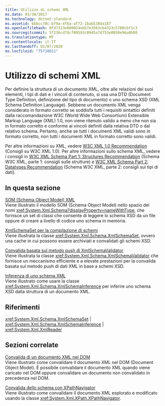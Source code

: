 ```yaml
---
title: Utilizzo di schemi XML
ms.date: 03/30/2017
ms.technology: dotnet-standard
ms.assetid: bbbcc70c-bf9a-4f6a-af72-1bab5384a187
ms.openlocfilehash: 0fd7313e800024ebb7e3563cb4323c5780cbf1c3
ms.sourcegitcommit: 5f236cd78cf09593c8945a7d753e0850e96a0b80
ms.translationtype: MT
ms.contentlocale: it-IT
ms.lasthandoff: 01/07/2020
ms.locfileid: "75710011"
---
```

# <a name="working-with-xml-schemas"></a>Utilizzo di schemi XML
Per definire la struttura di un documento XML, oltre alle relazioni dei suoi elementi, i tipi di dati e i vincoli di contenuto, si usa una DTD (Document Type Definition, definizione del tipo di documento) o uno schema XSD (XML Schema Definition Language). Sebbene un documento XML venga considerato in formato corretto se soddisfa tutti i requisiti sintattici definiti dalla raccomandazione W3C (World Wide Web Consortium) Extensible Markup Language (XML) 1.0, non viene ritenuto valido a meno che non sia in formato corretto e conforme ai vincoli definiti dalla relativa DTD o dal relativo schema. Pertanto, anche se tutti i documenti XML validi sono in formato corretto, non tutti i documenti XML in formato corretto sono validi.  
  
 Per altre informazioni su XML, vedere [W3C XML 1.0 Recommendation](https://www.w3.org/TR/REC-xml/) (Consigli su W3C XML 1.0). Per altre informazioni sullo schema XML, vedere i consigli in [W3C XML Schema Part 1: Structures Recommendation](https://www.w3.org/TR/xmlschema-1/) (Schema W3C XML, parte 1: consigli sulle strutture) e [W3C XML Schema Part 2: Datatypes Recommendation](https://www.w3.org/TR/xmlschema-2/) (Schema W3C XML, parte 2: consigli sui tipi di dati).  
  
## <a name="in-this-section"></a>In questa sezione  
 [SOM (Schema Object Model) XML](../../../../docs/standard/data/xml/xml-schema-object-model-som.md)  
 Viene illustrato il modello SOM (Schema Object Model) nello spazio dei nomi <xref:System.Xml.Schema?displayProperty=nameWithType>, che fornisce un set di classi che consente di leggere lo schema XSD da un file oppure di creare a livello di codice uno schema in memoria.  
  
 [XmlSchemaSet per la compilazione di schemi](../../../../docs/standard/data/xml/xmlschemaset-for-schema-compilation.md)  
 Viene illustrata la classe <xref:System.Xml.Schema.XmlSchemaSet>, ovvero una cache in cui possono essere archiviati e convalidati gli schemi XSD.  
  
 [Convalida basata sul metodo push di XmlSchemaValidator](../../../../docs/standard/data/xml/xmlschemavalidator-push-based-validation.md)  
 Viene illustrata la classe <xref:System.Xml.Schema.XmlSchemaValidator> che fornisce un meccanismo efficiente e a elevate prestazioni per la convalida basata sul metodo push di dati XML in base a schemi XSD.  
  
 [Inferenza di uno schema XML](../../../../docs/standard/data/xml/inferring-an-xml-schema.md)  
 Viene illustrato come usare la classe <xref:System.Xml.Schema.XmlSchemaInference> per inferire uno schema XSD dalla struttura di un documento XML.  
  
## <a name="reference"></a>Riferimenti  
 <xref:System.Xml.Schema.XmlSchemaSet> &#124; <xref:System.Xml.Schema.XmlSchemaInference> &#124; <xref:System.Xml.XmlReader>  
  
## <a name="related-sections"></a>Sezioni correlate  
 [Convalida di un documento XML nel DOM](../../../../docs/standard/data/xml/validating-an-xml-document-in-the-dom.md)  
 Viene illustrato come convalidare il documento XML nel DOM (Document Object Model). È possibile convalidare il documento XML quando viene caricato nel DOM oppure convalidare un documento non convalidato in precedenza nel DOM.  
  
 [Convalida dello schema con XPathNavigator](../../../../docs/standard/data/xml/schema-validation-using-xpathnavigator.md)  
 Viene illustrato come convalidare il documento XML esplorato e modificato usando la classe <xref:System.Xml.XPath.XPathNavigator>.
